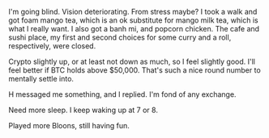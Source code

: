 I'm going blind. Vision deteriorating. From stress maybe? I took a walk and got foam mango tea, which is an ok substitute for mango milk tea, which is what I really want. I also got a banh mi, and popcorn chicken. The cafe and sushi place, my first and second choices for some curry and a roll, respectively, were closed.

Crypto slightly up, or at least not down as much, so I feel slightly good. I'll feel better if BTC holds above $50,000. That's such a nice round number to mentally settle into.

H messaged me something, and I replied. I'm fond of any exchange.

Need more sleep. I keep waking up at 7 or 8.

Played more Bloons, still having fun.
